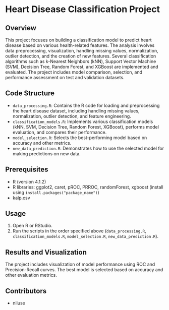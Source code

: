 # Heart Disease Classification Project

## Overview

This project focuses on building a classification model to predict heart disease based on various health-related features. The analysis involves data preprocessing, visualization, handling missing values, normalization, outlier detection, and the creation of new features. Several classification algorithms such as k-Nearest Neighbors (kNN), Support Vector Machine (SVM), Decision Tree, Random Forest, and XGBoost are implemented and evaluated. The project includes model comparison, selection, and performance assessment on test and validation datasets.

## Code Structure

- `data_processing.R`: Contains the R code for loading and preprocessing the heart disease dataset, including handling missing values, normalization, outlier detection, and feature engineering.
- `classification_models.R`: Implements various classification models (kNN, SVM, Decision Tree, Random Forest, XGBoost), performs model evaluation, and compares their performance.
- `model_selection.R`: Selects the best-performing model based on accuracy and other metrics.
- `new_data_prediction.R`: Demonstrates how to use the selected model for making predictions on new data.

## Prerequisites

- R (version 4.1.2)
- R libraries: ggplot2, caret, pROC, PRROC, randomForest, xgboost (install using `install.packages("package_name")`)
- kalp.csv

## Usage

1. Open R or RStudio.
2. Run the scripts in the order specified above (`data_processing.R`, `classification_models.R`, `model_selection.R`, `new_data_prediction.R`).

## Results and Visualization

The project includes visualization of model performance using ROC and Precision-Recall curves. The best model is selected based on accuracy and other evaluation metrics.

## Contributors

- niluse